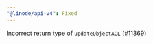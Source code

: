 ```yaml
---
"@linode/api-v4": Fixed
---
```


Incorrect return type of `updateObjectACL` ([#11369](https://github.com/linode/manager/pull/11369))
